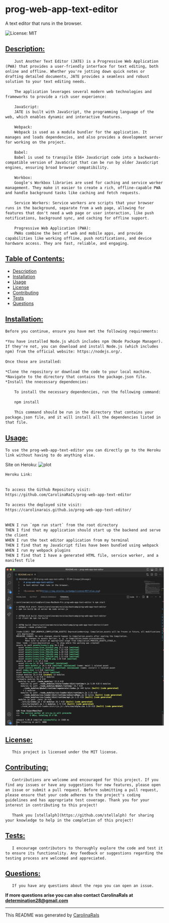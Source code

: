 # prog-web-app-text-editor
A text editor that runs in the browser.

![License: MIT](https://img.shields.io/badge/License-MIT-blue.svg)

## [Description:](#description)

        Just Another Text Editor (JATE) is a Progressive Web Application (PWA) that provides a user-friendly interface for text editing, both online and offline. Whether you're jotting down quick notes or drafting detailed documents, JATE provides a seamless and robust solution to your text editing needs.

        The application leverages several modern web technologies and frameworks to provide a rich user experience:

        JavaScript: 
        JATE is built with JavaScript, the programming language of the web, which enables dynamic and interactive features.

        Webpack: 
        Webpack is used as a module bundler for the application. It manages and loads dependencies, and also provides a development server for working on the project.

        Babel: 
        Babel is used to transpile ES6+ JavaScript code into a backwards-compatible version of JavaScript that can be run by older JavaScript engines, ensuring broad browser compatibility.

        Workbox: 
        Google's Workbox libraries are used for caching and service worker management. They make it easier to create a rich, offline-capable PWA and handle background tasks like caching and fetch requests.

        Service Workers: Service workers are scripts that your browser runs in the background, separate from a web page, allowing for features that don't need a web page or user interaction, like push notifications, background sync, and caching for offline support.

        Progressive Web Application (PWA): 
        PWAs combine the best of web and mobile apps, and provide capabilities like working offline, push notifications, and device hardware access. They are fast, reliable, and engaging.


## [Table of Contents:](#table-of-contents:)
   
- [Description](#description)
- [Installation](#installation)
- [Usage](#usage)
- [License](#license)
- [Contributing](#contributing)
- [Tests](#tests)
- [Questions](#questions)
   
## [Installation:](#installation:)

    Before you continue, ensure you have met the following requirements:

    *You have installed Node.js which includes npm (Node Package Manager). If they're not, you can download and install Node.js (which includes npm) from the official website: https://nodejs.org/.

    Once those are installed:

    *Clone the repository or download the code to your local machine.
    *Navigate to the directory that contains the package.json file.
    *Install the nnecessary dependencies:

        To install the necessary dependencies, run the following command:
        
        npm install
    
        This command should be run in the directory that contains your package.json file, and it will install all the dependencies listed in that file.
    
## [Usage:](#usage:)

    To use the prog-web-app-text-editor you can directly go to the Heroku link without having to do anything else. 

Site on Heroku:
![plot](./antiSocial-Network-Route-Test-Example.png)

    Heroku Link:


    To access the Github Repository visit:
    https://github.com/CarolinaRaIs/prog-web-app-text-editor

    To access the deployed site visit:
    https://carolinarais.github.io/prog-web-app-text-editor/   

    
    WHEN I run `npm run start` from the root directory
    THEN I find that my application should start up the backend and serve the client
    WHEN I run the text editor application from my terminal
    THEN I find that my JavaScript files have been bundled using webpack
    WHEN I run my webpack plugins
    THEN I find that I have a generated HTML file, service worker, and a manifest file

![plot](./Assets/PWA-npm-start.png)

## [License:](#license:)

       This project is licensed under the MIT license.
   
## [Contributing:](#contributing:)

       Contributions are welcome and encouraged for this project. If you find any issues or have any suggestions for new features, please open an issue or submit a pull request. Before submitting a pull request, please ensure that your code adheres to the project's coding guidelines and has appropriate test coverage. Thank you for your interest in contributing to this project!  

       Thank you [stellalph](https://github.com/stellalph) for sharing your knowledge to help in the completion of this project!
   
## [Tests:](#tests:)

       I encourage contributors to thoroughly explore the code and test it to ensure its functionality. Any feedback or suggestions regarding the testing process are welcomed and appreciated.
   
## [Questions:](#questions:)

       If you have any questions about the repo you can open an issue.

**If more questions arise you can also contact CarolinaRaIs at determination28@gmail.com**
   
       
------------------------------------------------------------------------------------------------
   
This README was generated by [CarolinaRaIs](https://github.com/CarolinaRaIs)